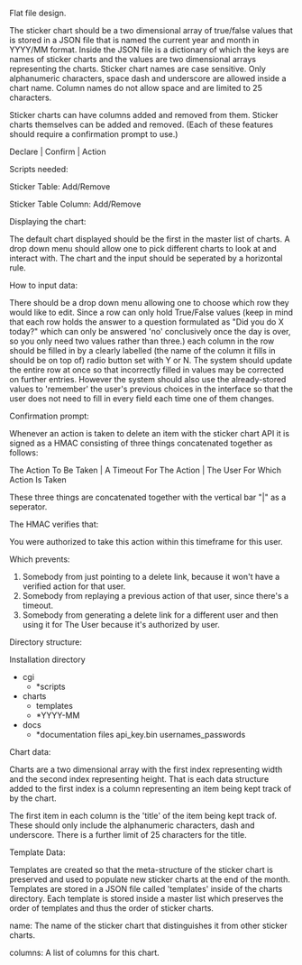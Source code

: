 Flat file design.

The sticker chart should be a two dimensional array of true/false values that is 
stored in a JSON file that is named the current year and month in YYYY/MM format.
Inside the JSON file is a dictionary of which the keys are names of sticker charts
and the values are two dimensional arrays representing the charts. Sticker chart 
names are case sensitive. Only alphanumeric characters, space dash and underscore
are allowed inside a chart name. Column names do not allow space and are limited 
to 25 characters.

Sticker charts can have columns added and removed from them. Sticker charts 
themselves can be added and removed. (Each of these features should require a 
confirmation prompt to use.)

Declare | Confirm | Action

Scripts needed:

Sticker Table: Add/Remove

Sticker Table Column: Add/Remove

Displaying the chart:

The default chart displayed should be the first in the master list of charts.
A drop down menu should allow one to pick different charts to look at and 
interact with. The chart and the input should be seperated by a horizontal rule.

How to input data:

There should be a drop down menu allowing one to choose which row they would like 
to edit. Since a row can only hold True/False values (keep in mind that each row 
holds the answer to a question formulated as "Did you do X today?" which can only
be answered 'no' conclusively once the day is over, so you only need two values
rather than three.) each column in the row should be filled in by a clearly labelled
(the name of the column it fills in should be on top of) radio button set with Y
or N. The system should update the entire row at once so that incorrectly filled 
in values may be corrected on further entries. However the system should also 
use the already-stored values to 'remember' the user's previous choices in the 
interface so that the user does not need to fill in every field each time one of
them changes.

Confirmation prompt:

Whenever an action is taken to delete an item with the sticker chart API it is 
signed as a HMAC consisting of three things concatenated together as follows:

The Action To Be Taken | A Timeout For The Action | The User For Which Action Is
Taken

These three things are concatenated together with the vertical bar "|" as a
seperator.

The HMAC verifies that:

You were authorized to take this action within this timeframe for this user.

Which prevents:
1. Somebody from just pointing to a delete link, because it won't have a verified action for that user.
2. Somebody from replaying a previous action of that user, since there's a timeout.
3. Somebody from generating a delete link for a different user and then using it for The User because it's authorized by user.

Directory structure:

Installation directory
  - cgi
    - *scripts
  - charts
    - templates
    - *YYYY-MM
  - docs
    - *documentation files
  api_key.bin
  usernames_passwords

Chart data:

Charts are a two dimensional array with the first index representing width and
the second index representing height. That is each data structure added to the
first index is a column representing an item being kept track of by the chart.

The first item in each column is the 'title' of the item being kept track of.
These should only include the alphanumeric characters, dash and underscore. There
is a further limit of 25 characters for the title.

Template Data:

Templates are created so that the meta-structure of the sticker chart is preserved 
and used to populate new sticker charts at the end of the month. Templates are 
stored in a JSON file called 'templates' inside of the charts directory. Each
template is stored inside a master list which preserves the order of templates
and thus the order of sticker charts.

name: The name of the sticker chart that distinguishes it from other sticker 
charts.

columns: A list of columns for this chart.